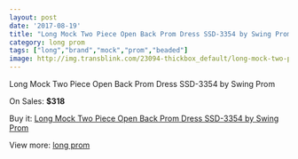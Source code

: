 ```yaml
---
layout: post
date: '2017-08-19'
title: "Long Mock Two Piece Open Back Prom Dress SSD-3354 by Swing Prom"
category: long prom
tags: ["long","brand","mock","prom","beaded"]
image: http://img.transblink.com/23094-thickbox_default/long-mock-two-piece-open-back-prom-dress-ssd-3354-by-swing-prom.jpg
---
```

Long Mock Two Piece Open Back Prom Dress SSD-3354 by Swing Prom

On Sales: **$318**
<a href="https://www.transblink.com/en/long-prom/7325-long-mock-two-piece-open-back-prom-dress-ssd-3354-by-swing-prom.html"><amp-img layout="responsive" width="600" height="600" src="//img.transblink.com/23094-thickbox_default/long-mock-two-piece-open-back-prom-dress-ssd-3354-by-swing-prom.jpg" alt="Long Mock Two Piece Open Back Prom Dress SSD-3354 by Swing Prom 0" /></a>
<a href="https://www.transblink.com/en/long-prom/7325-long-mock-two-piece-open-back-prom-dress-ssd-3354-by-swing-prom.html"><amp-img layout="responsive" width="600" height="600" src="//img.transblink.com/23096-thickbox_default/long-mock-two-piece-open-back-prom-dress-ssd-3354-by-swing-prom.jpg" alt="Long Mock Two Piece Open Back Prom Dress SSD-3354 by Swing Prom 1" /></a>
<a href="https://www.transblink.com/en/long-prom/7325-long-mock-two-piece-open-back-prom-dress-ssd-3354-by-swing-prom.html"><amp-img layout="responsive" width="600" height="600" src="//img.transblink.com/23095-thickbox_default/long-mock-two-piece-open-back-prom-dress-ssd-3354-by-swing-prom.jpg" alt="Long Mock Two Piece Open Back Prom Dress SSD-3354 by Swing Prom 2" /></a>

Buy it: [Long Mock Two Piece Open Back Prom Dress SSD-3354 by Swing Prom](https://www.transblink.com/en/long-prom/7325-long-mock-two-piece-open-back-prom-dress-ssd-3354-by-swing-prom.html "Long Mock Two Piece Open Back Prom Dress SSD-3354 by Swing Prom")

View more: [long prom](https://www.transblink.com/en/58-long-prom "long prom")